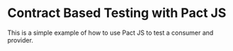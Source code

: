 # Contract Based Testing with Pact JS

This is a simple example of how to use Pact JS to test a consumer and provider.